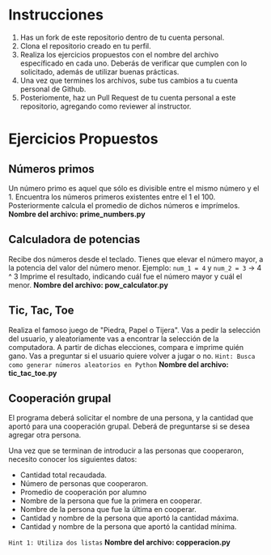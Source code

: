 # Instrucciones

1. Has un fork de este repositorio dentro de tu cuenta personal.
2. Clona el repositorio creado en tu perfil.
3. Realiza los ejercicios propuestos con el nombre del archivo específicado en cada uno. Deberás de verificar que cumplen con lo solicitado, además de utilizar buenas prácticas.
4. Una vez que termines los archivos, sube tus cambios a tu cuenta personal de Github.
5. Posteriomente, haz un Pull Request de tu cuenta personal a este repositorio, agregando como reviewer al instructor.

# Ejercicios Propuestos

## Números primos
Un número primo es aquel que sólo es divisible entre el mismo número y el 1.
Encuentra los números primeros existentes entre el 1 el 100.
Posteriormente calcula el promedio de dichos números e imprímelos.
**Nombre del archivo: prime_numbers.py**

## Calculadora de potencias
Recibe dos números desde el teclado. Tienes que elevar el número mayor, a la potencia del valor del número menor.
Ejemplo: `num_1 = 4` y `num_2 = 3` -> 4 ^ 3
Imprime el resultado, indicando cuál fue el número mayor y cuál el menor.
**Nombre del archivo: pow_calculator.py**

## Tic, Tac, Toe
Realiza el famoso juego de "Piedra, Papel o Tijera". Vas a pedir la selección del usuario, y aleatoriamente vas a encontrar la selección de la computadora. A partir de dichas elecciones, compara e imprime quién gano. Vas a preguntar si el usuario quiere volver a jugar o no.
`Hint: Busca como generar números aleatorios en Python`
**Nombre del archivo: tic_tac_toe.py**

## Cooperación grupal
El programa deberá solicitar el nombre de una persona, y la cantidad que aportó para una cooperación grupal. Deberá de preguntarse si se desea agregar otra persona.

Una vez que se terminan de introducir a las personas que cooperaron, necesito conocer los siguientes datos:

- Cantidad total recaudada.
- Número de personas que cooperaron.
- Promedio de cooperación por alumno
- Nombre de la persona que fue la primera en cooperar.
- Nombre de la persona que fue la última en cooperar.
- Cantidad y nombre de la persona que aportó la cantidad máxima.
- Cantidad y nombre de la persona que aportó la cantidad mínima.

`Hint 1: Utiliza dos listas`
**Nombre del archivo: copperacion.py**



